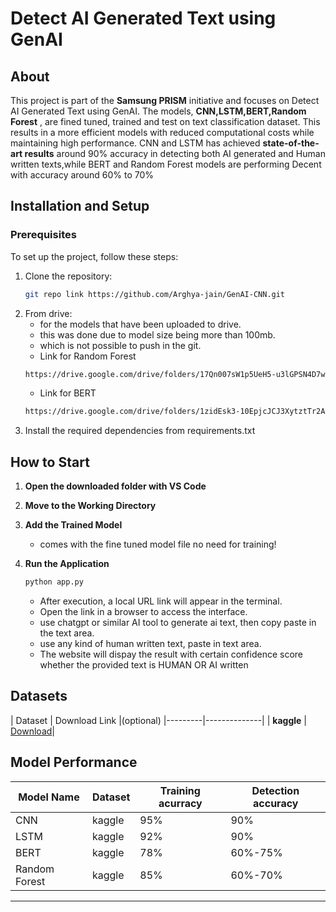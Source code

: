 # Detect AI Generated Text using GenAI

## About
This project is part of the **Samsung PRISM** initiative and focuses on Detect AI Generated Text using GenAI. The models, **CNN,LSTM,BERT,Random Forest** , are fined tuned, trained and test on text classification dataset. This results in a more efficient models with reduced computational costs while maintaining high performance. CNN and LSTM has achieved **state-of-the-art results** around 90% accuracy in detecting both AI generated and Human written texts,while BERT and Random Forest models are performing Decent with accuracy around 60% to 70%

## Installation and Setup

### Prerequisites
To set up the project, follow these steps:

1. Clone the repository:
   ```sh
   git repo link https://github.com/Arghya-jain/GenAI-CNN.git
   ```
2. From drive:
   - for the models that have been uploaded to drive.
   - this was done due to model size being more than 100mb.
   - which is not possible to push in the git.
   - Link for Random Forest
   ```sh
   https://drive.google.com/drive/folders/17Qn007sW1p5UeH5-u3lGPSN4D7wmppZo?usp=sharing
   ```
   - Link for BERT
   ```sh
   https://drive.google.com/drive/folders/1zidEsk3-10EpjcJCJ3XytztTr2A7Oc__?usp=sharing
   ```
3. Install the required dependencies from
   requirements.txt
   
## How to Start

1. **Open the downloaded folder with VS Code**

2. **Move to the Working Directory**

3. **Add the Trained Model**
   - comes with the fine tuned model file no need for training!

4. **Run the Application**
   ```sh
   python app.py
   ```
   - After execution, a local URL link will appear in the terminal.
   - Open the link in a browser to access the interface.
   - use chatgpt or similar AI tool to generate ai text, then copy paste in the text area.
   - use any kind of human written text, paste in text area.
   - The website will dispay the result with certain confidence score whether the provided text is HUMAN OR AI written

## Datasets
| Dataset | Download Link |(optional)
|---------|--------------|
| **kaggle** | [Download](https://www.kaggle.com/datasets/shanegerami/ai-vs-human-text/data)|

## Model Performance

| Model Name               | Dataset | Training acurracy | Detection accuracy |
|--------------------------|---------|-------------------|--------------------|
| CNN                      | kaggle  |       95%         |         90%        |
| LSTM                     | kaggle  |       92%         |         90%        |
| BERT                     | kaggle  |       78%         |       60%-75%      |
| Random Forest            | kaggle  |       85%         |       60%-70%      |  

---


